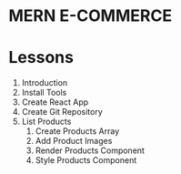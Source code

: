 # MERN E-COMMERCE

# Lessons
1. Introduction
2. Install Tools
3. Create React App
4. Create Git Repository
5. List Products
    1. Create Products Array
    2. Add Product Images
    3. Render Products Component
    4. Style Products Component